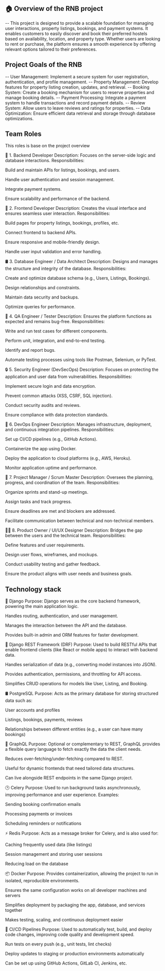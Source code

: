 ## 🏠 Overview of the RNB project

-- This project is designed to provide a scalable foundation for managing user interactions, property listings, bookings, and payment systems. It enables customers to easily discover and book their preferred hostels based on availability, location, and property type. Whether users are looking to rent or purchase, the platform ensures a smooth experience by offering relevant options tailored to their preferences.

## Project Goals of the RNB 

-- User Management: Implement a secure system for user registration, authentication, and profile management.
-- Property Management: Develop features for property listing creation, updates, and retrieval.
-- Booking System: Create a booking mechanism for users to reserve properties and manage booking details.
-- Payment Processing: Integrate a payment system to handle transactions and record payment details.
-- Review System: Allow users to leave reviews and ratings for properties.
-- Data Optimization: Ensure efficient data retrieval and storage through database optimizations.

## Team Roles

This roles is base on the project overview

🔧 1. Backend Developer
Description: Focuses on the server-side logic and database interactions.
Responsibilities:

Build and maintain APIs for listings, bookings, and users.

Handle user authentication and session management.

Integrate payment systems.

Ensure scalability and performance of the backend.

🎨 2. Frontend Developer
Description: Creates the visual interface and ensures seamless user interaction.
Responsibilities:

Build pages for property listings, bookings, profiles, etc.

Connect frontend to backend APIs.

Ensure responsive and mobile-friendly design.

Handle user input validation and error handling.

🛢️ 3. Database Engineer / Data Architect
Description: Designs and manages the structure and integrity of the database.
Responsibilities:

Create and optimize database schema (e.g., Users, Listings, Bookings).

Design relationships and constraints.

Maintain data security and backups.

Optimize queries for performance.

🧪 4. QA Engineer / Tester
Description: Ensures the platform functions as expected and remains bug-free.
Responsibilities:

Write and run test cases for different components.

Perform unit, integration, and end-to-end testing.

Identify and report bugs.

Automate testing processes using tools like Postman, Selenium, or PyTest.

🔒 5. Security Engineer (DevSecOps)
Description: Focuses on protecting the application and user data from vulnerabilities.
Responsibilities:

Implement secure login and data encryption.

Prevent common attacks (XSS, CSRF, SQL injection).

Conduct security audits and reviews.

Ensure compliance with data protection standards.

🧱 6. DevOps Engineer
Description: Manages infrastructure, deployment, and continuous integration pipelines.
Responsibilities:

Set up CI/CD pipelines (e.g., GitHub Actions).

Containerize the app using Docker.

Deploy the application to cloud platforms (e.g., AWS, Heroku).

Monitor application uptime and performance.

🎯 7. Project Manager / Scrum Master
Description: Oversees the planning, progress, and coordination of the team.
Responsibilities:

Organize sprints and stand-up meetings.

Assign tasks and track progress.

Ensure deadlines are met and blockers are addressed.

Facilitate communication between technical and non-technical members.

🧑‍💼 8. Product Owner / UI/UX Designer
Description: Bridges the gap between the users and the technical team.
Responsibilities:

Define features and user requirements.

Design user flows, wireframes, and mockups.

Conduct usability testing and gather feedback.

Ensure the product aligns with user needs and business goals.

## Technology stack

🐍 Django
Purpose:
Django serves as the core backend framework, powering the main application logic.

Handles routing, authentication, and user management.

Manages the interaction between the API and the database.

Provides built-in admin and ORM features for faster development.

🔌 Django REST Framework (DRF)
Purpose:
Used to build RESTful APIs that enable frontend clients (like React or mobile apps) to interact with backend data.

Handles serialization of data (e.g., converting model instances into JSON).

Provides authentication, permissions, and throttling for API access.

Simplifies CRUD operations for models like User, Listing, and Booking.

🛢️ PostgreSQL
Purpose:
Acts as the primary database for storing structured data such as:

User accounts and profiles

Listings, bookings, payments, reviews

Relationships between different entities (e.g., a user can have many bookings)

🧠 GraphQL
Purpose:
Optional or complementary to REST, GraphQL provides a flexible query language to fetch exactly the data the client needs.

Reduces over-fetching/under-fetching compared to REST.

Useful for dynamic frontends that need tailored data structures.

Can live alongside REST endpoints in the same Django project.

🕒 Celery
Purpose:
Used to run background tasks asynchronously, improving performance and user experience.
Examples:

Sending booking confirmation emails

Processing payments or invoices

Scheduling reminders or notifications

⚡ Redis
Purpose:
Acts as a message broker for Celery, and is also used for:

Caching frequently used data (like listings)

Session management and storing user sessions

Reducing load on the database

📦 Docker
Purpose:
Provides containerization, allowing the project to run in isolated, reproducible environments.

Ensures the same configuration works on all developer machines and servers

Simplifies deployment by packaging the app, database, and services together

Makes testing, scaling, and continuous deployment easier

🔁 CI/CD Pipelines
Purpose:
Used to automatically test, build, and deploy code changes, improving code quality and development speed.

Run tests on every push (e.g., unit tests, lint checks)

Deploy updates to staging or production environments automatically

Can be set up using GitHub Actions, GitLab CI, Jenkins, etc.
